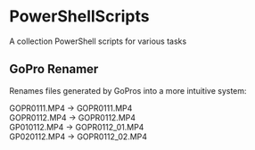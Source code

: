 # PowerShellScripts
A collection PowerShell scripts for various tasks

## GoPro Renamer
Renames files generated by GoPros into a more intuitive system:

GOPR0111.MP4 -> GOPR0111.MP4  
GOPR0112.MP4 -> GOPR0112.MP4  
GP010112.MP4 -> GOPR0112_01.MP4  
GP020112.MP4 -> GOPR0112_02.MP4
